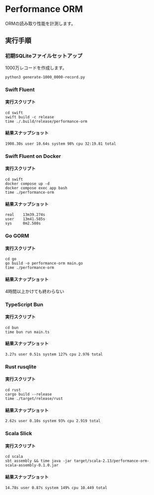 # Performance ORM

ORMの読み取り性能を計測します。

## 実行手順

### 初期SQLiteファイルセットアップ

1000万レコードを作成します。

```shell
python3 generate-1000_0000-record.py
```

### Swift Fluent

#### 実行スクリプト

```shell
cd swift
swift build -c release
time ./.build/release/performance-orm
```

#### 結果スナップショット

`1908.30s user 10.64s system 98% cpu 32:19.81 total`

### Swift Fluent on Docker

#### 実行スクリプト

```shell
cd swift
docker compose up -d
docker compose exec app bash
time ./performance-orm
```

#### 結果スナップショット

```
real    13m39.274s
user    13m41.585s
sys     0m2.580s
```

### Go GORM

#### 実行スクリプト

```shell
cd go
go build -o performance-orm main.go
time ./performance-orm
```

#### 結果スナップショット

4時間以上かけても終わらない

### TypeScript Bun

#### 実行スクリプト

```shell
cd bun
time bun run main.ts
```

#### 結果スナップショット

`3.27s user 0.51s system 127% cpu 2.976 total`

### Rust rusqlite

#### 実行スクリプト

```shell
cd rust
cargo build --release
time ./target/release/rust
```

#### 結果スナップショット

`2.62s user 0.10s system 93% cpu 2.919 total`

### Scala Slick

#### 実行スクリプト

```shell
cd scala
sbt assembly && time java -jar target/scala-2.13/performance-orm-scala-assembly-0.1.0.jar
```

#### 結果スナップショット

`14.78s user 0.87s system 149% cpu 10.449 total`

